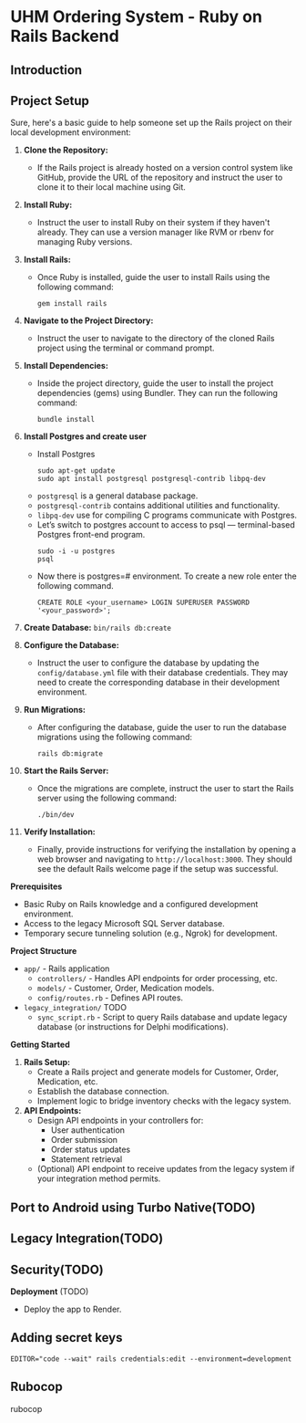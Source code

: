 UHM Ordering System - Ruby on Rails Backend
=

Introduction
-

Project Setup
-

Sure, here's a basic guide to help someone set up the Rails project on their local development environment:

1. **Clone the Repository:**
    - If the Rails project is already hosted on a version control system like GitHub, provide the URL of the repository and instruct the user to clone it to their local machine using Git.

2. **Install Ruby:**
    - Instruct the user to install Ruby on their system if they haven't already. They can use a version manager like RVM or rbenv for managing Ruby versions.

3. **Install Rails:**
    - Once Ruby is installed, guide the user to install Rails using the following command:
      ```
      gem install rails
      ```

4. **Navigate to the Project Directory:**
    - Instruct the user to navigate to the directory of the cloned Rails project using the terminal or command prompt.

5. **Install Dependencies:**
    - Inside the project directory, guide the user to install the project dependencies (gems) using Bundler. They can run the following command:
      ```
      bundle install
      ```

6. **Install Postgres and create user**
   - Install Postgres
     ```
     sudo apt-get update
     sudo apt install postgresql postgresql-contrib libpq-dev
     ```
   - `postgresql` is a general database package. 
   - `postgresql-contrib` contains additional utilities and functionality. 
   - `libpq-dev` use for compiling C programs communicate with Postgres.
   - Let’s switch to postgres account to access to psql — terminal-based Postgres front-end program.
     ```
     sudo -i -u postgres
     psql
     ```
   - Now there is postgres=# environment. To create a new role enter the following command.
      ```
      CREATE ROLE <your_username> LOGIN SUPERUSER PASSWORD '<your_password>';
      ```
7. **Create Database:** `bin/rails db:create`
8. **Configure the Database:**
    - Instruct the user to configure the database by updating the `config/database.yml` file with their database credentials. They may need to create the corresponding database in their development environment.

9. **Run Migrations:**
    - After configuring the database, guide the user to run the database migrations using the following command:
      ```
      rails db:migrate
      ```

8. **Start the Rails Server:**
    - Once the migrations are complete, instruct the user to start the Rails server using the following command:
      ```
      ./bin/dev
      ```

9. **Verify Installation:**
    - Finally, provide instructions for verifying the installation by opening a web browser and navigating to `http://localhost:3000`. They should see the default Rails welcome page if the setup was successful.

**Prerequisites**

* Basic Ruby on Rails knowledge and a configured development environment.
* Access to the legacy Microsoft SQL Server database.
* Temporary secure tunneling solution (e.g., Ngrok) for development.

**Project Structure**

* `app/` - Rails application
    * `controllers/` - Handles API endpoints for order processing, etc.
    * `models/` - Customer, Order, Medication models.
    * `config/routes.rb` - Defines API routes.
* `legacy_integration/` TODO
    * `sync_script.rb`  - Script to query Rails database and update legacy database (or instructions for Delphi modifications).

**Getting Started**

1. **Rails Setup:**
    * Create a Rails project and generate models for Customer, Order, Medication, etc.
    * Establish the database connection.
    * Implement logic to bridge inventory checks with the legacy system.
2. **API Endpoints:**
    * Design API endpoints in your controllers for:
        * User authentication
        * Order submission
        * Order status updates
        * Statement retrieval
    * (Optional) API endpoint to receive updates from the legacy system if your integration method permits.

Port to Android using Turbo Native(TODO)
-



Legacy Integration(TODO)
-

[//]: # (* Establish a secure tunnel &#40;development&#41; or production VPN-like solution for data transfer.)

[//]: # (* **Sync Method:** Choose your synchronization strategy:)

[//]: # (    * **API Calls From Legacy System:** Modify your legacy Delphi application to call the Rails API.)

[//]: # (    * **Scheduled Sync:**  Develop a script on a machine within the Utibu network to fetch and push data between systems)

Security(TODO)
-

[//]: # (* Implement HIPAA-compliant security measures, including encryption, secure authentication, and regular audits. &#40;Details TBD&#41;)

**Deployment** (TODO)

* Deploy the app to Render.

Adding secret keys
-

`EDITOR="code --wait" rails credentials:edit --environment=development`

Rubocop
-

rubocop